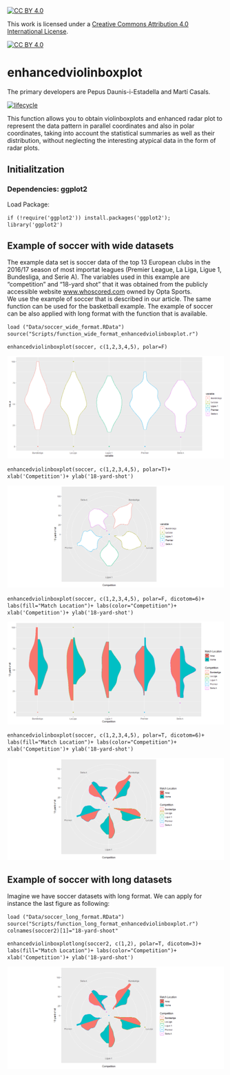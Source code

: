 <!-- README.md is generated from README.Rmd. Please edit that file -->

[![CC BY 4.0][cc-by-shield]][cc-by]

This work is licensed under a [Creative Commons Attribution 4.0 International
License][cc-by].

[![CC BY 4.0][cc-by-image]][cc-by]

[cc-by]: http://creativecommons.org/licenses/by/4.0/
[cc-by-image]: https://i.creativecommons.org/l/by/4.0/88x31.png
[cc-by-shield]: https://img.shields.io/badge/License-CC%20BY%204.0-lightgrey.svg

# enhancedviolinboxplot

The primary developers are Pepus Daunis-i-Estadella and Martí Casals.

[![lifecycle](https://img.shields.io/badge/lifecycle-experimental-orange.svg)](https://www.tidyverse.org/lifecycle/#experimental)

This function allows you to obtain violinboxplots and enhanced radar plot to represent the data pattern in parallel coordinates and also in polar coordinates, taking into account the statistical summaries as well as their distribution, without neglecting the interesting atypical data in the form of radar plots.

## Initialitzation

### Dependencies: ggplot2

Load Package: 

```{r}
if (!require('ggplot2')) install.packages('ggplot2'); library('ggplot2')
```

## Example of soccer with wide datasets

The example data set is soccer data of the top 13 European clubs in the 2016/17 season of most importat leagues (Premier League, La Liga, Ligue 1, Bundesliga, and Serie A). The variables used in this example are “competition” and “18-yard shot” that it was obtained from the publicly accessible website www.whoscored.com owned by Opta Sports.  
We use the example of soccer that is described in our article. The same function can be used for the basketball example. The example of soccer can be also applied with long format with the function that is available.

```{r}
load ("Data/soccer_wide_format.RData")
source("Scripts/function_wide_format_enhancedviolinboxplot.r")
```

```{r}
enhancedviolinboxplot(soccer, c(1,2,3,4,5), polar=F)
```
![](Figures_example/example_Fig1.png)<!-- -->

```{r}
enhancedviolinboxplot(soccer, c(1,2,3,4,5), polar=T)+ xlab('Competition')+ ylab('18-yard-shot')
```
![](Figures_example/example_Fig2.png)<!-- -->

```{r}
enhancedviolinboxplot(soccer, c(1,2,3,4,5), polar=F, dicotom=6)+ labs(fill="Match Location")+ labs(color="Competition")+ xlab('Competition')+ ylab('18-yard-shot')
```
![](Figures_example/example_Fig3.png)<!-- -->


```{r}
enhancedviolinboxplot(soccer, c(1,2,3,4,5), polar=T, dicotom=6)+ labs(fill="Match Location")+ labs(color="Competition")+ xlab('Competition')+ ylab('18-yard-shot')
```
![](Figures_example/example_Fig4.png)<!-- -->


## Example of soccer with long datasets

Imagine we have soccer datasets with long format. We can apply for instance the last figure as following:


```{r}
load ("Data/soccer_long_format.RData")
source("Scripts/function_long_format_enhancedviolinboxplot.r")
colnames(soccer2)[1]="18-yard-shoot"
```

```{r}
enhancedviolinboxplotlong(soccer2, c(1,2), polar=T, dicotom=3)+ labs(fill="Match Location")+ labs(color="Competition")+ xlab('Competition')+ ylab('18-yard-shot')
```
![](Figures_example/example_Fig4.png)<!-- -->



